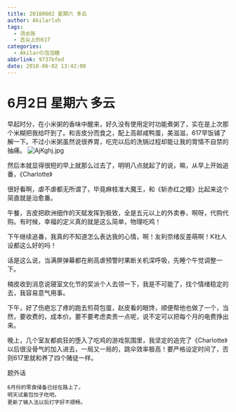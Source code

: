```yaml
---
title: 20180602 星期六 多云
author: Akilarlxh
tags:
  - 流水账
  - 舌尖上的617
categories:
  - Akilarの泡泡糖
abbrlink: 9737bfed
date: 2018-06-02 13:42:00
---
```

# 6月2日 星期六 多云

早起时分，在小米粥的香味中醒来，好久没有使用定时功能煮粥了，实在是上次那个米糊把我给吓到了。和吉皮分而食之，配上高邮咸鸭蛋，美滋滋，617早饭铺了解一下。不过小米粥虽然说很养胃，吃完以后的洗锅过程却能让我的胃情不自禁的抽痛。
![AjKghj.jpg](https://s2.ax1x.com/2019/04/15/AjKghj.jpg)

然后本就显得很短的早上就那么过去了，明明八点就起了的说，嘛，从早上开始追番，《Charlotte》

很好看啊，虐不虐都无所谓了，毕竟麻枝准大魔王，和《斩赤红之瞳》比起来这个简直就是治愈番。

午餐，吉皮把欧洲细作的天赋发挥到极致，全是五元以上的外卖券，啊呀，代购代购。有时候，幸福的定义真的就是这么简单，物理吃鸡！

下午继续追番，我真的不知道怎么表达我的心情，啊！友利奈绪反差萌啊！K社人设都这么好的吗！

话是这么说，当满屏弹幕都在刷高虐预警时果断关机深呼吸，先睡个午觉调整一下。

楠皮收到消息说寝室文化节的奖派个人去领一下，我是不可能了，找个情绪稳定的去，我容易意气用事。

下午，好了伤疤忘了疼的跑去煎荷包蛋，赵皮看的眼馋，顺便帮他也做了一个，当然，要收费的，成本价。要不要考虑卖贵一点呢，说不定可以把每个月的电费挣出来。

晚上，几个室友都疯狂的堕入了吃鸡的游戏氛围里，我坚定的追完了《Charlotte》以后很没骨气的加入进去，一局又一局的，跳伞效率极高！要严格设定时间了，否则617里就和养了四个赌徒一样。

题外话
```
6月份的零食储备已经在路上了。
明天试着包饺子吃吧。
更新了输入法以后打字好不顺畅。
```


